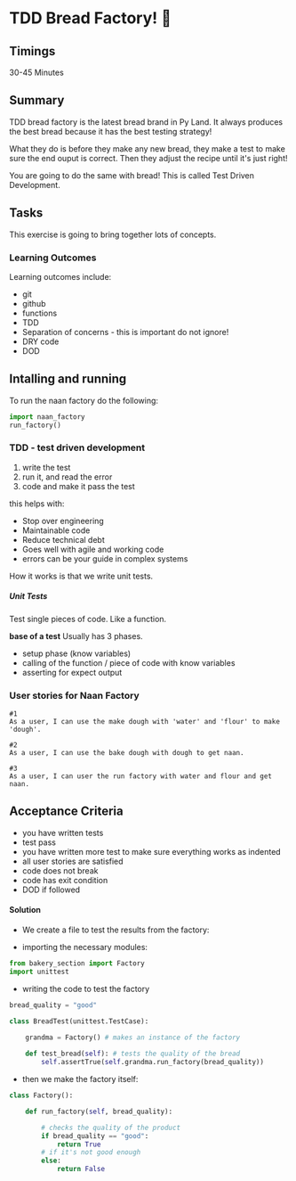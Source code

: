 # TDD Bread Factory! :bread:

## Timings

30-45 Minutes

## Summary

TDD bread factory is the latest bread brand in Py Land. It always produces the best bread because it has the best testing strategy!

What they do is before they make any new bread, they make a test to make sure the end ouput is correct. Then they adjust the recipe until it's just right!

You are going to do the same with bread! This is called Test Driven Development.

## Tasks

This exercise is going to bring together lots of concepts.

### Learning Outcomes
Learning outcomes include:
- git
- github
- functions
- TDD
- Separation of concerns - this is important do not ignore!
- DRY code
- DOD


## Intalling and running
To run the naan factory do the following:

```python
import naan_factory
run_factory()
```


### TDD - test driven development

1. write the test
2. run it, and read the error
3. code and make it pass the test

this helps with:
- Stop over engineering
- Maintainable code
- Reduce technical debt
- Goes well with agile and working code
- errors can be your guide in complex systems

How it works is that we write unit tests.

##### Unit Tests

Test single pieces of code. Like a function.

**base of a test**
Usually has 3 phases.
- setup phase (know variables)
- calling of the function / piece of code with know variables
- asserting for expect output




### User stories for Naan Factory

```
#1
As a user, I can use the make dough with 'water' and 'flour' to make 'dough'.

#2
As a user, I can use the bake dough with dough to get naan.

#3
As a user, I can user the run factory with water and flour and get naan.

```

## Acceptance Criteria

* you have written tests
* test pass
* you have written more test to make sure everything works as indented
* all user stories are satisfied
* code does not break
* code has exit condition
* DOD if followed

#### Solution
- We create a file to test the results from the factory:
* importing the necessary modules:
```python
from bakery_section import Factory
import unittest
```
* writing the code to test the factory
```python
bread_quality = "good"

class BreadTest(unittest.TestCase):

	grandma = Factory() # makes an instance of the factory
	
	def test_bread(self): # tests the quality of the bread
		self.assertTrue(self.grandma.run_factory(bread_quality))
```
* then we make the factory itself:
```python
class Factory():

	def run_factory(self, bread_quality):

		# checks the quality of the product
		if bread_quality == "good":
			return True
		# if it's not good enough
		else:
			return False
```